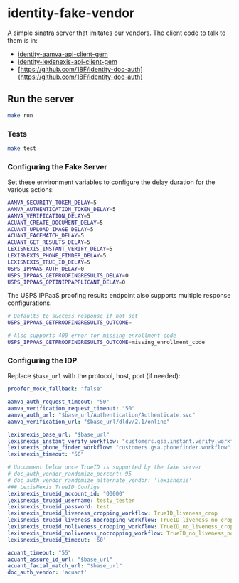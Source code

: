 # identity-fake-vendor

A simple sinatra server that imitates our vendors. The client code to talk to them is in:

- [identity-aamva-api-client-gem](https://github.com/18F/identity-aamva-api-client-gem)
- [identity-lexisnexis-api-client-gem](http://github.com/18f/identity-lexisnexis-api-client-gem/)
- [https://github.com/18F/identity-doc-auth](https://github.com/18F/identity-doc-auth)

## Run the server

```bash
make run
```

### Tests

```bash
make test
```

### Configuring the Fake Server

Set these environment variables to configure the delay duration for the various actions:

```bash
AAMVA_SECURITY_TOKEN_DELAY=5
AAMVA_AUTHENTICATION_TOKEN_DELAY=5
AAMVA_VERIFICATION_DELAY=5
ACUANT_CREATE_DOCUMENT_DELAY=5
ACUANT_UPLOAD_IMAGE_DELAY=5
ACUANT_FACEMATCH_DELAY=5
ACUANT_GET_RESULTS_DELAY=5
LEXISNEXIS_INSTANT_VERIFY_DELAY=5
LEXISNEXIS_PHONE_FINDER_DELAY=5
LEXISNEXIS_TRUE_ID_DELAY=5
USPS_IPPAAS_AUTH_DELAY=0
USPS_IPPAAS_GETPROOFINGRESULTS_DELAY=0
USPS_IPPAAS_OPTINIPPAPPLICANT_DELAY=0
```

The USPS IPPaaS proofing results endpoint also supports multiple response configurations.

```bash
# Defaults to success response if not set
USPS_IPPAAS_GETPROOFINGRESULTS_OUTCOME=

# Also supports 400 error for missing enrollment code
USPS_IPPAAS_GETPROOFINGRESULTS_OUTCOME=missing_enrollment_code
```

### Configuring the IDP

Replace `$base_url` with the protocol, host, port (if needed):

```yaml
proofer_mock_fallback: "false"

aamva_auth_request_timeout: "50"
aamva_verification_request_timeout: "50"
aamva_auth_url: "$base_url/Authentication/Authenticate.svc"
aamva_verification_url: "$base_url/dldv/2.1/online"

lexisnexis_base_url: "$base_url"
lexisnexis_instant_verify_workflow: "customers.gsa.instant.verify.workflow"
lexisnexis_phone_finder_workflow: "customers.gsa.phonefinder.workflow"
lexisnexis_timeout: "50"

# Uncomment below once TrueID is supported by the fake server
# doc_auth_vendor_randomize_percent: 95
# doc_auth_vendor_randomize_alternate_vendor: 'lexisnexis'
### LexisNexis TrueID Configs
lexisnexis_trueid_account_id: "00000"
lexisnexis_trueid_username: testy_tester
lexisnexis_trueid_password: test
lexisnexis_trueid_liveness_cropping_workflow: TrueID_liveness_crop
lexisnexis_trueid_liveness_nocropping_workflow: TrueID_liveness_no_crop
lexisnexis_trueid_noliveness_cropping_workflow: TrueID_no_liveness_crop
lexisnexis_trueid_noliveness_nocropping_workflow: TrueID_no_liveness_no_crop
lexisnexis_trueid_timeout: '60'

acuant_timeout: "55"
acuant_assure_id_url: "$base_url"
acuant_facial_match_url: "$base_url"
doc_auth_vendor: 'acuant'
```
